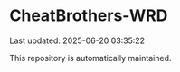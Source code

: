# CheatBrothers-WRD

Last updated: 2025-06-20 03:35:22

This repository is automatically maintained.
